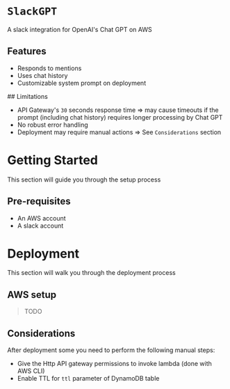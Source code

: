 # `SlackGPT`

A slack integration for OpenAI's Chat GPT on AWS

## Features

- Responds to mentions
- Uses chat history
- Customizable system prompt on deployment

## Limitations

- API Gateway's `30` seconds response time => may cause timeouts if the prompt (including chat history) requires longer processing by Chat GPT
- No robust error handling
- Deployment may require manual actions => See `Considerations` section

# Getting Started

This section will guide you through the setup process

## Pre-requisites

- An AWS account
- A slack account

# Deployment

This section will walk you through the deployment process

## AWS setup

> TODO

## Considerations

After deployment some you need to perform the following manual steps:

- Give the Http API gateway permissions to invoke lambda (done with AWS CLI)
- Enable TTL for `ttl` parameter of DynamoDB table